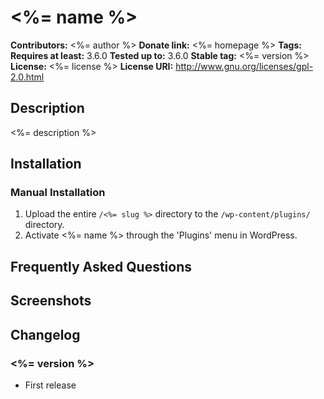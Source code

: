 # <%= name %> #
**Contributors:**      <%= author %>
**Donate link:**       <%= homepage %>
**Tags:**
**Requires at least:** 3.6.0
**Tested up to:**      3.6.0
**Stable tag:**        <%= version %>
**License:**           <%= license %>
**License URI:**       http://www.gnu.org/licenses/gpl-2.0.html

## Description ##

<%= description %>

## Installation ##

### Manual Installation ###

1. Upload the entire `/<%= slug %>` directory to the `/wp-content/plugins/` directory.
2. Activate <%= name %> through the 'Plugins' menu in WordPress.

## Frequently Asked Questions ##


## Screenshots ##


## Changelog ##

### <%= version %> ###
* First release
